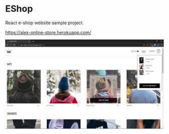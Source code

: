 # EShop
React e-shop website sample project.

https://alex-online-store.herokuapp.com/

[![screenshot](docs/assets/screenshot.png)](https://github.com/goOrn/eshop)
